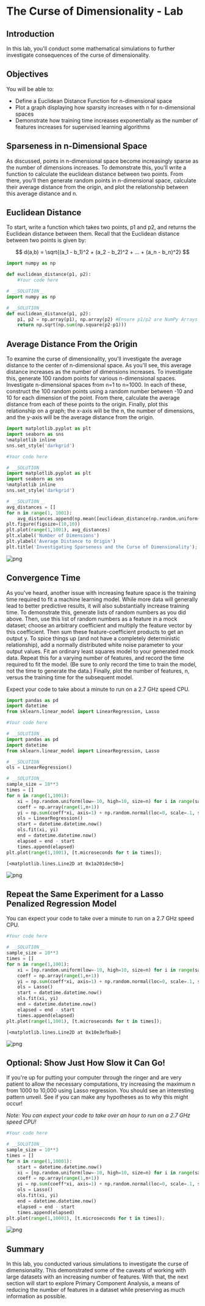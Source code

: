 
# The Curse of Dimensionality - Lab

## Introduction

In this lab, you'll conduct some mathematical simulations to further investigate consequences of the curse of dimensionality.

## Objectives

You will be able to:

* Define a Euclidean Distance Function for n-dimensional space
* Plot a graph displaying how sparsity increases with n for n-dimensional spaces
* Demonstrate how training time increases exponentially as the number of features increases for supervised learning algorithms


## Sparseness in n-Dimensional Space

As discussed, points in n-dimensional space become increasingly sparse as the number of dimensions increases. To demonstrate this, you'll write a function to calculate the euclidean distance between two points. From there, you'll then generate random points in n-dimensional space, calculate their average distance from the origin, and plot the relationship between this average distance and n.

## Euclidean Distance

To start, write a function which takes two points, p1 and p2, and returns the Euclidean distance between them. Recall that the Euclidean distance between two points is given by:  

$$ d(a,b) = \sqrt{(a_1 - b_1)^2 + (a_2 - b_2)^2 + ... + (a_n - b_n)^2} $$


```python
import numpy as np
```


```python
def euclidean_distance(p1, p2):
    #Your code here
```


```python
# __SOLUTION__ 
import numpy as np
```


```python
# __SOLUTION__ 
def euclidean_distance(p1, p2):
    p1, p2 = np.array(p1), np.array(p2) #Ensure p1/p2 are NumPy Arrays
    return np.sqrt(np.sum(np.square(p2-p1)))
```

## Average Distance From the Origin

To examine the curse of dimensionality, you'll investigate the average distance to the center of n-dimensional space. As you'll see, this average distance increases as the number of dimensions increases. To investigate this, generate 100 random points for various n-dimensional spaces. Investigate n-dimensional spaces from n=1 to n=1000. In each of these, construct the 100 random points using a random number between -10 and 10 for each dimension of the point. From there, calculate the average distance from each of these points to the origin. Finally, plot this relationship on a graph; the x-axis will be the n, the number of dimensions, and the y-axis will be the average distance from the origin.


```python
import matplotlib.pyplot as plt
import seaborn as sns
%matplotlib inline
sns.set_style('darkgrid')
```


```python
#Your code here
```


```python
# __SOLUTION__ 
import matplotlib.pyplot as plt
import seaborn as sns
%matplotlib inline
sns.set_style('darkgrid')
```


```python
# __SOLUTION__ 
avg_distances = []
for n in range(1, 1001):
    avg_distances.append(np.mean([euclidean_distance(np.random.uniform(low=-10, high=10, size=n), [0 for i in range(n)]) for p in range(100)]))
plt.figure(figsize=(10,10))
plt.plot(range(1,1001), avg_distances)
plt.xlabel('Number of Dimensions')
plt.ylabel('Average Distance to Origin')
plt.title('Investigating Sparseness and the Curse of Dimensionality');
```


![png](index_files/index_11_0.png)


## Convergence Time

As you've heard, another issue with increasing feature space is the training time required to fit a machine learning model. While more data will generally lead to better predictive results, it will also substantially increase training time. To demonstrate this, generate lists of random numbers as you did above. Then, use this list of random numbers as a feature in a mock dataset; choose an arbitrary coefficient and multiply the feature vector by this coefficient. Then sum these feature-coefficient products to get an output y. To spice things up (and not have a completely deterministic relationship), add a normally distributed white noise parameter to your output values. Fit an ordinary least squares model to your generated mock data. Repeat this for a varying number of features, and record the time required to fit the model. (Be sure to only record the time to train the model, not the time to generate the data.) Finally, plot the number of features, n, versus the training time for the subsequent model.

Expect your code to take about a minute to run on a 2.7 GHz speed CPU. 


```python
import pandas as pd
import datetime
from sklearn.linear_model import LinearRegression, Lasso
```


```python
#Your code here
```


```python
# __SOLUTION__ 
import pandas as pd
import datetime
from sklearn.linear_model import LinearRegression, Lasso
```


```python
# __SOLUTION__ 
ols = LinearRegression()
```


```python
# __SOLUTION__ 
sample_size = 10**3
times = []
for n in range(1,1001):
    xi = [np.random.uniform(low=-10, high=10, size=n) for i in range(sample_size)]
    coeff = np.array(range(1,n+1))
    yi = np.sum(coeff*xi, axis=1) + np.random.normal(loc=0, scale=.1, size=sample_size)
    ols = LinearRegression()
    start = datetime.datetime.now()
    ols.fit(xi, yi)
    end = datetime.datetime.now()
    elapsed = end - start
    times.append(elapsed)
plt.plot(range(1,1001), [t.microseconds for t in times]);
```




    [<matplotlib.lines.Line2D at 0x1a201dec50>]




![png](index_files/index_17_1.png)


## Repeat the Same Experiment for a Lasso Penalized Regression Model

You can expect your code to take over a minute to run on a 2.7 GHz speed CPU.


```python
#Your code here
```


```python
# __SOLUTION__ 
sample_size = 10**3
times = []
for n in range(1,1001):
    xi = [np.random.uniform(low=-10, high=10, size=n) for i in range(sample_size)]
    coeff = np.array(range(1,n+1))
    yi = np.sum(coeff*xi, axis=1) + np.random.normal(loc=0, scale=.1, size=sample_size)
    ols = Lasso()
    start = datetime.datetime.now()
    ols.fit(xi, yi)
    end = datetime.datetime.now()
    elapsed = end - start
    times.append(elapsed)
plt.plot(range(1,1001), [t.microseconds for t in times]);
```




    [<matplotlib.lines.Line2D at 0x10e3efba8>]




![png](index_files/index_20_1.png)


## Optional: Show Just How Slow it Can Go!

If you're up for putting your computer through the ringer and are very patient to allow the necessary computations, try increasing the maximum n from 1000 to 10,000 using Lasso regression. You should see an interesting pattern unveil. See if you can make any hypotheses as to why this might occur!

_Note: You can expect your code to take over an hour to run on a 2.7 GHz speed CPU!_


```python
#Your code here
```


```python
# __SOLUTION__ 
sample_size = 10**3
times = []
for n in range(1,10001):
    start = datetime.datetime.now()
    xi = [np.random.uniform(low=-10, high=10, size=n) for i in range(sample_size)]
    coeff = np.array(range(1,n+1))
    yi = np.sum(coeff*xi, axis=1) + np.random.normal(loc=0, scale=.1, size=sample_size)
    ols = Lasso()
    ols.fit(xi, yi)
    end = datetime.datetime.now()
    elapsed = end - start
    times.append(elapsed)
plt.plot(range(1,10001), [t.microseconds for t in times]);
```


![png](index_files/index_23_0.png)


## Summary

In this lab, you conducted various simulations to investigate the curse of dimensionality. This demonstrated some of the caveats of working with large datasets with an increasing number of features. With that, the next section will start to explore Primary Component Analysis, a means of reducing the number of features in a dataset while preserving as much information as possible.
